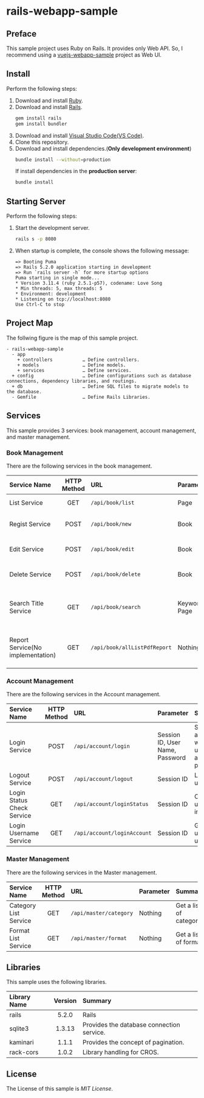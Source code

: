 # rails-webapp-sample

## Preface
This sample project uses Ruby on Rails. It provides only Web API. So, I recommend using a [vuejs-webapp-sample](https://github.com/ybkuroki/vuejs-webapp-sample) project as Web UI.

## Install
Perform the following steps:

1. Download and install [Ruby](https://www.ruby-lang.org/en/).
1. Download and install [Rails](https://rubyonrails.org/).
    ```bash
    gem install rails
    gem install bundler
    ```
1. Download and install [Visual Studio Code(VS Code)](https://code.visualstudio.com).
1. Clone this repository.
1. Download and install dependencies.(**Only development environment**)
    ```bash
    bundle install --without=production
    ```
    If install dependencies in the **production server**:
    ```bash
    bundle install
    ```

## Starting Server
Perform the following steps:

1. Start the development server.
    ```bash
    rails s -p 8080
    ```
1. When startup is complete, the console shows the following message:
    ```
    => Booting Puma
    => Rails 5.2.0 application starting in development 
    => Run `rails server -h` for more startup options
    Puma starting in single mode...
    * Version 3.11.4 (ruby 2.5.1-p57), codename: Love Song
    * Min threads: 5, max threads: 5
    * Environment: development
    * Listening on tcp://localhost:8080
    Use Ctrl-C to stop
    ```

## Project Map
The follwing figure is the map of this sample project.

```
- rails-webapp-sample
  - app
    + controllers           … Define controllers.
    + models                … Define models.
    + services              … Define services.
  + config                  … Define configurations such as database connections, dependency libraries, and routings.
  + db                      … Define SQL files to migrate models to the database.
  - Gemfile                 … Define Rails Libraries.
```

## Services
This sample provides 3 services: book management, account management, and master management.

### Book Management
There are the following services in the book management.

|Service Name|HTTP Method|URL|Parameter|Summary|
|:---|:---:|:---|:---|:---|
|List Service|GET|``/api/book/list``|Page|Get a list of books.|
|Regist Service|POST|``/api/book/new``|Book|Regist a book data.|
|Edit Service|POST|``/api/book/edit``|Book|Edit a book data.|
|Delete Service|POST|``/api/book/delete``|Book|Delete a book data.|
|Search Title Service|GET|``/api/book/search``|Keyword, Page|Search a title with  the specified keyword.|
|Report Service(No implementation)|GET|``/api/book/allListPdfReport``|Nothing|Output a list of books to the PDF file.|

### Account Management
There are the following services in the Account management.

|Service Name|HTTP Method|URL|Parameter|Summary|
|:---|:---:|:---|:---|:---|
|Login Service|POST|``/api/account/login``|Session ID, User Name, Password|Session authentication with username and password.|
|Logout Service|POST|``/api/account/logout``|Session ID|Logout a user.|
|Login Status Check Service|GET|``/api/account/loginStatus``|Session ID|Check if the user is logged in.|
|Login Username Service|GET|``/api/account/loginAccount``|Session ID|Get the login user's username.|

### Master Management
There are the following services in the Master management.

|Service Name|HTTP Method|URL|Parameter|Summary|
|:---|:---:|:---|:---|:---|
|Category List Service|GET|``/api/master/category``|Nothing|Get a list of categories.|
|Format List Service|GET|``/api/master/format``|Nothing|Get a list of formats.|

## Libraries
This sample uses the following libraries.

|Library Name|Version|Summary|
|:---|:---:|:---|
|rails|5.2.0|Rails|
|sqlite3|1.3.13|Provides the database connection service.|
|kaminari|1.1.1|Provides the concept of pagination.|
|rack-cors|1.0.2|Library handling for CROS.|

## License
The License of this sample is *MIT License*.
